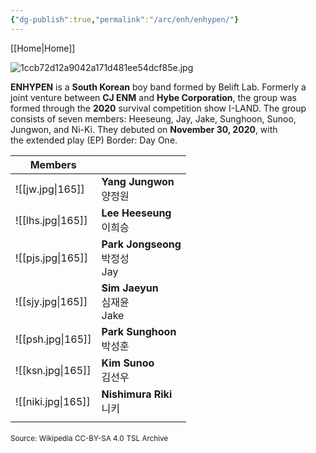 ```yaml
---
{"dg-publish":true,"permalink":"/arc/enh/enhypen/"}
---
```


[[Home\|Home]]

![1ccb72d12a9042a171d481ee54dcf85e.jpg](/img/user/b%20storage/a%20storage/1ccb72d12a9042a171d481ee54dcf85e.jpg)

**ENHYPEN** is a **South Korean** boy band formed by Belift Lab. Formerly a joint venture between **CJ ENM** and **Hybe Corporation**, the group was formed through the **2020** survival competition show I-LAND. The group consists of seven members: Heeseung, Jay, Jake, Sunghoon, Sunoo, Jungwon, and Ni-Ki. They debuted on **November 30, 2020**, with the extended play (EP) Border: Day One.


| Members            |                                  |
| ------------------ | -------------------------------- |
| ![[jw.jpg\|165]]   | **Yang Jungwon**<br>양정원          |
| ![[lhs.jpg\|165]]  | **Lee Heeseung**<br>이희승          |
| ![[pjs.jpg\|165]]  | **Park Jongseong**<br>박정성<br>Jay |
| ![[sjy.jpg\|165]]  | **Sim Jaeyun**<br>심재윤<br>Jake    |
| ![[psh.jpg\|165]]  | **Park Sunghoon**<br>박성훈         |
| ![[ksn.jpg\|165]]  | **Kim Sunoo**<br>김선우             |
| ![[niki.jpg\|165]] | **Nishimura Riki**<br>니키         |
|                    |                                  |

<small>Source: Wikipedia CC-BY-SA 4.0</small>
<small>TSL Archive</small>

<script src="https://starryxoxo.github.io/treeajmgar/src/helpers/imagelist.js"></script>
